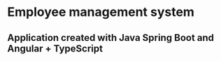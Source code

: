 # Employee management system

## Application created with Java Spring Boot and Angular + TypeScript 
